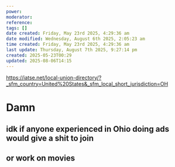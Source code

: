 ```yaml
---
power: 
moderator: 
reference: 
tags: []
date created: Friday, May 23rd 2025, 4:29:36 am
date modified: Wednesday, August 6th 2025, 2:05:23 am
time created: Friday, May 23rd 2025, 4:29:36 am
last update: Thursday, August 7th 2025, 9:27:14 pm
created: 2025-05-23T00:29
updated: 2025-08-06T14:15
---
```

https://iatse.net/local-union-directory/?_sfm_country=United%20States&_sfm_local_short_jurisdiction=OH
# Damn
## idk if anyone experienced in Ohio doing ads would give a shit to join
## or work on movies
